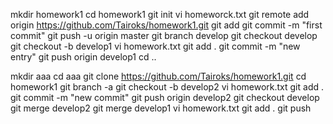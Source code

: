 mkdir homework1
cd homework1
git init
vi homeworck.txt
git remote add origin https://github.com/Tairoks/homework1.git
git add
git commit -m "first commit"
git push -u origin master
git branch develop
git checkout develop
git checkout -b develop1
vi homework.txt
git add .
git commit -m "new entry"
git push origin develop1
cd ..

mkdir aaa
cd aaa
git clone https://github.com/Tairoks/homework1.git
cd homework1
git branch -a 
git checkout -b develop2
vi homework.txt
git add .
git commit -m "new commit"
git push origin develop2
git checkout develop
git merge develop2
git merge develop1
vi homework.txt
git add .
git push
